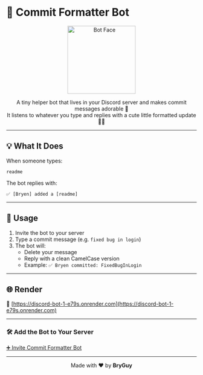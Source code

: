# 🍼 Commit Formatter Bot

<p align="center">
  <img src="./DISCORD-BOT.avif" alt="Bot Face" width="180" />
</p>

<p align="center">
  A tiny helper bot that lives in your Discord server and makes commit messages adorable 🧸 <br>
  It listens to whatever you type and replies with a cute little formatted update 💬✨
</p>

---

## 💡 What It Does

When someone types:

```
readme
```

The bot replies with:

```
✅ [Bryen] added a [readme]
```

---

## 🚀 Usage

1. Invite the bot to your server  
2. Type a commit message (e.g. `fixed bug in login`)  
3. The bot will:
   - Delete your message
   - Reply with a clean CamelCase version  
   - Example: `✅ Bryen committed: FixedBugInLogin`

---

## 🌐 Render

🔗 [https://discord-bot-1-e79s.onrender.com](https://discord-bot-1-e79s.onrender.com)

---

### 🛠 Add the Bot to Your Server
[➕ Invite Commit Formatter Bot](https://discord.com/oauth2/authorize?client_id=1372387773062844436&scope=bot&permissions=357376)

---

<p align="center">
  Made with ❤️ by <strong>BryGuy</strong>
</p>
